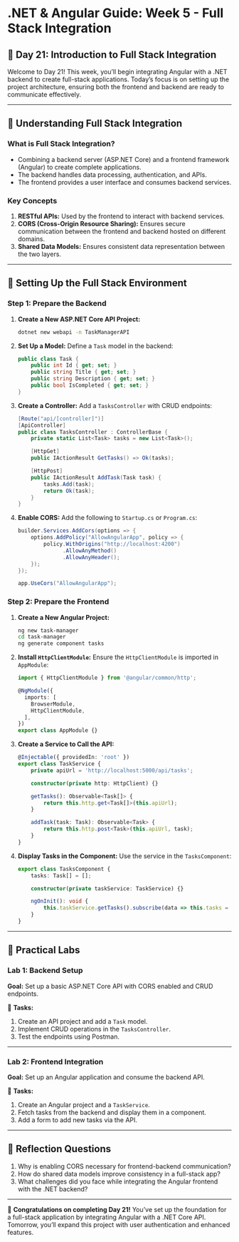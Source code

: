 # **.NET & Angular Guide: Week 5 - Full Stack Integration**

## **🧩 Day 21: Introduction to Full Stack Integration**

Welcome to Day 21! This week, you’ll begin integrating Angular with a .NET backend to create full-stack applications. Today’s focus is on setting up the project architecture, ensuring both the frontend and backend are ready to communicate effectively.

---

## **🧩 Understanding Full Stack Integration**

### **What is Full Stack Integration?**
- Combining a backend server (ASP.NET Core) and a frontend framework (Angular) to create complete applications.
- The backend handles data processing, authentication, and APIs.
- The frontend provides a user interface and consumes backend services.

### **Key Concepts**
1. **RESTful APIs:** Used by the frontend to interact with backend services.
2. **CORS (Cross-Origin Resource Sharing):** Ensures secure communication between the frontend and backend hosted on different domains.
3. **Shared Data Models:** Ensures consistent data representation between the two layers.

---

## **🧩 Setting Up the Full Stack Environment**

### **Step 1: Prepare the Backend**
1. **Create a New ASP.NET Core API Project:**
   ```bash
   dotnet new webapi -n TaskManagerAPI
   ```

2. **Set Up a Model:**
   Define a `Task` model in the backend:
   ```csharp
   public class Task {
       public int Id { get; set; }
       public string Title { get; set; }
       public string Description { get; set; }
       public bool IsCompleted { get; set; }
   }
   ```

3. **Create a Controller:**
   Add a `TasksController` with CRUD endpoints:
   ```csharp
   [Route("api/[controller]")]
   [ApiController]
   public class TasksController : ControllerBase {
       private static List<Task> tasks = new List<Task>();

       [HttpGet]
       public IActionResult GetTasks() => Ok(tasks);

       [HttpPost]
       public IActionResult AddTask(Task task) {
           tasks.Add(task);
           return Ok(task);
       }
   }
   ```

4. **Enable CORS:**
   Add the following to `Startup.cs` or `Program.cs`:
   ```csharp
   builder.Services.AddCors(options => {
       options.AddPolicy("AllowAngularApp", policy => {
           policy.WithOrigins("http://localhost:4200")
                 .AllowAnyMethod()
                 .AllowAnyHeader();
       });
   });

   app.UseCors("AllowAngularApp");
   ```

### **Step 2: Prepare the Frontend**

1. **Create a New Angular Project:**
   ```bash
   ng new task-manager
   cd task-manager
   ng generate component tasks
   ```

2. **Install `HttpClientModule`:**
   Ensure the `HttpClientModule` is imported in `AppModule`:
   ```typescript
   import { HttpClientModule } from '@angular/common/http';

   @NgModule({
     imports: [
       BrowserModule,
       HttpClientModule,
     ],
   })
   export class AppModule {}
   ```

3. **Create a Service to Call the API:**
   ```typescript
   @Injectable({ providedIn: 'root' })
   export class TaskService {
       private apiUrl = 'http://localhost:5000/api/tasks';

       constructor(private http: HttpClient) {}

       getTasks(): Observable<Task[]> {
           return this.http.get<Task[]>(this.apiUrl);
       }

       addTask(task: Task): Observable<Task> {
           return this.http.post<Task>(this.apiUrl, task);
       }
   }
   ```

4. **Display Tasks in the Component:**
   Use the service in the `TasksComponent`:
   ```typescript
   export class TasksComponent {
       tasks: Task[] = [];

       constructor(private taskService: TaskService) {}

       ngOnInit(): void {
           this.taskService.getTasks().subscribe(data => this.tasks = data);
       }
   }
   ```

---

## **🧩 Practical Labs**

### **Lab 1: Backend Setup**

**Goal:** Set up a basic ASP.NET Core API with CORS enabled and CRUD endpoints.

🔧 **Tasks:**
1. Create an API project and add a `Task` model.
2. Implement CRUD operations in the `TasksController`.
3. Test the endpoints using Postman.

---

### **Lab 2: Frontend Integration**

**Goal:** Set up an Angular application and consume the backend API.

🔧 **Tasks:**
1. Create an Angular project and a `TaskService`.
2. Fetch tasks from the backend and display them in a component.
3. Add a form to add new tasks via the API.

---

## **🧩 Reflection Questions**
1. Why is enabling CORS necessary for frontend-backend communication?
2. How do shared data models improve consistency in a full-stack app?
3. What challenges did you face while integrating the Angular frontend with the .NET backend?

---

🎉 **Congratulations on completing Day 21!** You’ve set up the foundation for a full-stack application by integrating Angular with a .NET Core API. Tomorrow, you’ll expand this project with user authentication and enhanced features.

